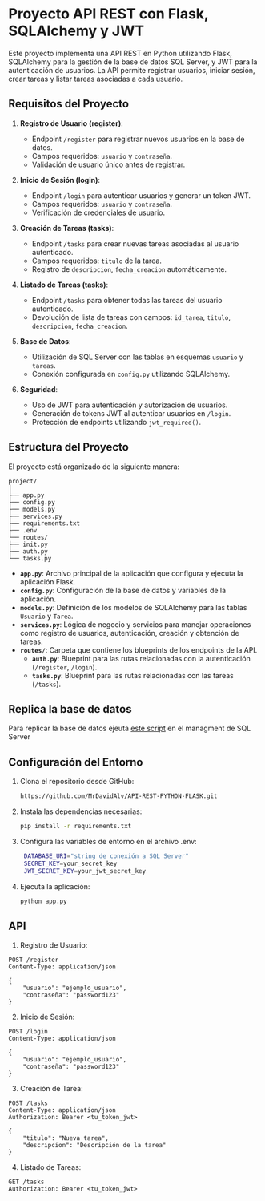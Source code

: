 # Proyecto API REST con Flask, SQLAlchemy y JWT

Este proyecto implementa una API REST en Python utilizando Flask, SQLAlchemy para la gestión de la base de datos SQL Server, y JWT para la autenticación de usuarios. La API permite registrar usuarios, iniciar sesión, crear tareas y listar tareas asociadas a cada usuario.

## Requisitos del Proyecto

1. **Registro de Usuario (register)**:
   - Endpoint `/register` para registrar nuevos usuarios en la base de datos.
   - Campos requeridos: `usuario` y `contraseña`.
   - Validación de usuario único antes de registrar.

2. **Inicio de Sesión (login)**:
   - Endpoint `/login` para autenticar usuarios y generar un token JWT.
   - Campos requeridos: `usuario` y `contraseña`.
   - Verificación de credenciales de usuario.

3. **Creación de Tareas (tasks)**:
   - Endpoint `/tasks` para crear nuevas tareas asociadas al usuario autenticado.
   - Campos requeridos: `titulo` de la tarea.
   - Registro de `descripcion`, `fecha_creacion` automáticamente.

4. **Listado de Tareas (tasks)**:
   - Endpoint `/tasks` para obtener todas las tareas del usuario autenticado.
   - Devolución de lista de tareas con campos: `id_tarea`, `titulo`, `descripcion`, `fecha_creacion`.

5. **Base de Datos**:
   - Utilización de SQL Server con las tablas en esquemas `usuario` y `tareas`.
   - Conexión configurada en `config.py` utilizando SQLAlchemy.

6. **Seguridad**:
   - Uso de JWT para autenticación y autorización de usuarios.
   - Generación de tokens JWT al autenticar usuarios en `/login`.
   - Protección de endpoints utilizando `jwt_required()`.

## Estructura del Proyecto

El proyecto está organizado de la siguiente manera:

```
project/
│
├── app.py
├── config.py
├── models.py
├── services.py
├── requirements.txt
├── .env
└── routes/
├── init.py
├── auth.py
└── tasks.py
```


- **`app.py`**: Archivo principal de la aplicación que configura y ejecuta la aplicación Flask.
- **`config.py`**: Configuración de la base de datos y variables de la aplicación.
- **`models.py`**: Definición de los modelos de SQLAlchemy para las tablas `Usuario` y `Tarea`.
- **`services.py`**: Lógica de negocio y servicios para manejar operaciones como registro de usuarios, autenticación, creación y obtención de tareas.
- **`routes/`**: Carpeta que contiene los blueprints de los endpoints de la API.
  - **`auth.py`**: Blueprint para las rutas relacionadas con la autenticación (`/register`, `/login`).
  - **`tasks.py`**: Blueprint para las rutas relacionadas con las tareas (`/tasks`).


## Replica la base de datos 
Para replicar la base de datos ejeuta [este script](/database.sql)
 en el managment de SQL Server


## Configuración del Entorno

1. Clona el repositorio desde GitHub:

   ```bash
   https://github.com/MrDavidAlv/API-REST-PYTHON-FLASK.git

2. Instala las dependencias necesarias:

   ```bash
   pip install -r requirements.txt

3. Configura las variables de entorno en el archivo .env:

   ```bash
    DATABASE_URI="string de conexión a SQL Server"
    SECRET_KEY=your_secret_key
    JWT_SECRET_KEY=your_jwt_secret_key

4. Ejecuta la aplicación:

    ```bash
    python app.py


## API

1. Registro de Usuario:
```
POST /register
Content-Type: application/json

{
    "usuario": "ejemplo_usuario",
    "contraseña": "password123"
}
```

2. Inicio de Sesión:
```
POST /login
Content-Type: application/json

{
    "usuario": "ejemplo_usuario",
    "contraseña": "password123"
}
```

3. Creación de Tarea:
```
POST /tasks
Content-Type: application/json
Authorization: Bearer <tu_token_jwt>

{
    "titulo": "Nueva tarea",
    "descripcion": "Descripción de la tarea"
}
```

4. Listado de Tareas:
```
GET /tasks
Authorization: Bearer <tu_token_jwt>
```
